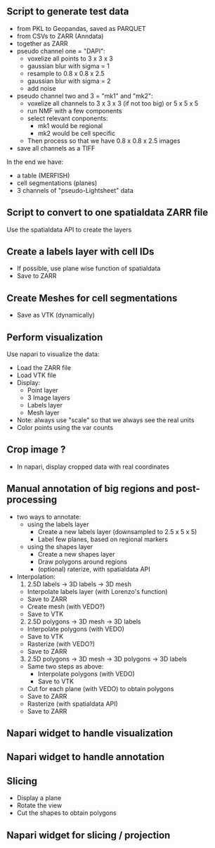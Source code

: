 ## Script to generate test data

- from PKL to Geopandas, saved as PARQUET
- from CSVs to ZARR (Anndata)
- together as ZARR
- pseudo channel one = "DAPI":
  - voxelize all points to 3 x 3 x 3
  - gaussian blur with sigma = 1
  - resample to 0.8 x 0.8 x 2.5
  - gaussian blur with sigma = 2
  - add noise
- pseudo channel two and 3 = "mk1" and "mk2":
  - voxelize all channels to 3 x 3 x 3 (if not too big) or 5 x 5 x 5
  - run NMF with a few components
  - select relevant conponents:
    - mk1 would be regional
    - mk2 would be cell specific
  - Then process so that we have 0.8 x 0.8 x 2.5 images
- save all channels as a TIFF

In the end we have:
- a table (MERFISH)
- cell segmentations (planes)
- 3 channels of "pseudo-Lightsheet" data

## Script to convert to one spatialdata ZARR file
Use the spatialdata API to create the layers

## Create a labels layer with cell IDs
- If possible, use plane wise function of spatialdata
- Save to ZARR

## Create Meshes for cell segmentations
- Save as VTK (dynamically)

## Perform visualization

Use napari to visualize the data:
- Load the ZARR file
- Load VTK file
- Display:
  - Point layer
  - 3 Image layers
  - Labels layer
  - Mesh layer
- Note: always use "scale" so that we always see the real units
- Color points using the var counts

## Crop image ?

- In napari, display cropped data with real coordinates

## Manual annotation of big regions and post-processing

- two ways to annotate:
  - using the labels layer
    - Create a new labels layer (downsampled to 2.5 x 5 x 5)
    - Label few planes, based on regional markers
  - using the shapes layer
    - Create a new shapes layer
    - Draw polygons around regions
    - (optional) raterize, with spatialdata API
- Interpolation:
  1. 2.5D labels -> 3D labels -> 3D mesh
    - Interpolate labels layer (with Lorenzo's function)
    - Save to ZARR
    - Create mesh (with VEDO?)
    - Save to VTK
  2. 2.5D polygons -> 3D mesh -> 3D labels
    - Interpolate polygons (with VEDO)
    - Save to VTK
    - Rasterize (with VEDO?)
    - Save to ZARR
  3. 2.5D polygons -> 3D mesh -> 3D polygons -> 3D labels
    - Same two steps as above:
      - Interpolate  polygons (with VEDO)
      - Save to VTK
    - Cut for each plane (with VEDO) to obtain polygons
    - Save to ZARR
    - Rasterize (with spatialdata API)
    - Save to ZARR

## Napari widget to handle visualization

## Napari widget to handle annotation

## Slicing

- Display a plane
- Rotate the view
- Cut the shapes to obtain polygons

## Napari widget for slicing / projection
